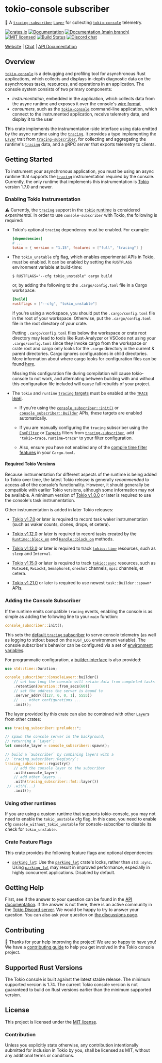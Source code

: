 # tokio-console subscriber

&#x1F4E1;&#xFE0F;  A [`tracing-subscriber`] [`Layer`] for collecting
[`tokio-console`] telemetry.

[![crates.io][crates-badge]][crates-url]
[![Documentation][docs-badge]][docs-url]
[![Documentation (`main` branch)][docs-main-badge]][docs-main-url]
[![MIT licensed][mit-badge]][mit-url]
[![Build Status][actions-badge]][actions-url]
[![Discord chat][discord-badge]][discord-url]

[Website](https://tokio.rs) | [Chat][discord-url] | [API Documentation][docs-url]

[crates-badge]: https://img.shields.io/crates/v/console-subscriber.svg
[crates-url]: https://crates.io/crates/console-subscriber
[docs-badge]: https://docs.rs/console-subscriber/badge.svg
[docs-url]: https://docs.rs/console-subscriber
[docs-main-badge]: https://img.shields.io/netlify/0e5ffd50-e1fa-416e-b147-a04dab28cfb1?label=docs%20%28main%20branch%29
[docs-main-url]: https://tokio-console.netlify.app/console_subscriber/
[mit-badge]: https://img.shields.io/badge/license-MIT-blue.svg
[mit-url]: ../LICENSE
[actions-badge]: https://github.com/tokio-rs/console/workflows/CI/badge.svg
[actions-url]:https://github.com/tokio-rs/console/actions?query=workflow%3ACI
[discord-badge]: https://img.shields.io/discord/500028886025895936?logo=discord&label=discord&logoColor=white

## Overview

[`tokio-console`] is a debugging and profiling tool for asynchronous Rust
applications, which collects and displays in-depth diagnostic data on the
asynchronous tasks, resources, and operations in an application. The console
system consists of two primary components:

* _instrumentation_, embedded in the application, which collects data from the
  async runtime and exposes it over the console's [wire format]
* _consumers_, such as the [`tokio-console`] command-line application, which
  connect to the instrumented application, receive telemetry data, and display
  it to the user

This crate implements the instrumentation-side interface using data
emitted by the async runtime using the [`tracing`]. It provides a type
implementing the [`Layer`] trait from [`tracing-subscriber`], for collecting and
aggregating the runtime's [`tracing`] data, and a gRPC server that exports
telemetry to clients.

[wire format]: https://crates.io/crates/console-api

## Getting Started

To instrument your asynchronous application, you must be using an async runtime
that supports the [`tracing`] instrumentation required by the console.
Currently, the only runtime that implements this instrumentation is [Tokio]
version 1.7.0 and newer.

### Enabling Tokio Instrumentation

&#x26A0;&#xFE0F; Currently, the [`tracing`] support in the [`tokio`
runtime][Tokio] is considered *experimental*. In order to use
`console-subscriber` with Tokio, the following is required:

* Tokio's optional `tracing` dependency must be enabled. For example:
  ```toml
  [dependencies]
  # ...
  tokio = { version = "1.15", features = ["full", "tracing"] }
  ```

* The `tokio_unstable` cfg flag, which enables experimental APIs in Tokio, must
  be enabled. It can be enabled by setting the `RUSTFLAGS` environment variable
  at build-time:
  ```shell
  $ RUSTFLAGS="--cfg tokio_unstable" cargo build
  ```
  or, by adding the following to the `.cargo/config.toml` file in a Cargo workspace:
  ```toml
  [build]
  rustflags = ["--cfg", "tokio_unstable"]
  ```
  If you're using a workspace, you should put the `.cargo/config.toml` file in the root of your workspace.
  Otherwise, put the `.cargo/config.toml` file in the root directory of your crate.

  Putting `.cargo/config.toml` files below the workspace or crate root directory may lead to tools like
  Rust-Analyzer or VSCode not using your `.cargo/config.toml` since they invoke cargo from
  the workspace or crate root and cargo only looks for the `.cargo` directory in the current & parent directories.
  Cargo ignores configurations in child directories.
  More information about where cargo looks for configuration files can be found
  [here](https://doc.rust-lang.org/cargo/reference/config.html).

  Missing this configuration file during compilation will cause tokio-console to not work, and alternating
  between building with and without this configuration file included will cause
  full rebuilds of your project.

* The `tokio` and `runtime` [`tracing` targets] must be enabled at the [`TRACE`
  level].

  + If you're using the [`console_subscriber::init()`][init] or
    [`console_subscriber::Builder`][builder] APIs, these targets are enabled
    automatically.

  + If you are manually configuring the `tracing` subscriber using the
    [`EnvFilter`] or [`Targets`] filters from [`tracing-subscriber`], add
    `"tokio=trace,runtime=trace"` to your filter configuration.

  + Also, ensure you have not enabled any of the [compile time filter
    features][compile_time_filters] in your `Cargo.toml`.

#### Required Tokio Versions

Because instrumentation for different aspects of the runtime is being added to
Tokio over time, the latest Tokio release is generally *recommended* to access all of
the console's functionality. However, it should generally be compatible with
earlier Tokio versions, although some information may not be available. A
minimum version of [Tokio v1.0.0] or later is required to use the console's
task instrumentation.

Other instrumentation is added in later Tokio releases:

* [Tokio v1.7.0] or later is required to record task waker instrumentation (such
  as waker counts, clones, drops, et cetera).

* [Tokio v1.12.0] or later is required to record tasks created by the
  [`Runtime::block_on`] and [`Handle::block_on`] methods.

* [Tokio v1.13.0] or later is required to track [`tokio::time`] resources, such
  as `sleep` and `Interval`.

* [Tokio v1.15.0] or later is required to track [`tokio::sync`] resources, such
  as `Mutex`es, `RwLock`s, `Semaphore`s, `oneshot` channels, `mpsc` channels, et
  cetera.

* [Tokio v1.21.0] or later is required to use newest `task::Builder::spawn*` APIs.

[Tokio v1.0.0]: https://github.com/tokio-rs/tokio/releases/tag/tokio-1.0.0
[Tokio v1.7.0]: https://github.com/tokio-rs/tokio/releases/tag/tokio-1.7.0
[Tokio v1.12.0]:https://github.com/tokio-rs/tokio/releases/tag/tokio-1.12.0
[`Runtime::block_on`]: https://docs.rs/tokio/1/tokio/runtime/struct.Runtime.html#method.block_on
[`Handle::block_on`]: https://docs.rs/tokio/1/tokio/runtime/struct.Handle.html#method.block_on
[Tokio v1.13.0]: https://github.com/tokio-rs/tokio/releases/tag/tokio-1.13.0
[`tokio::time`]: https://docs.rs/tokio/1/tokio/time/index.html
[Tokio v1.15.0]: https://github.com/tokio-rs/tokio/releases/tag/tokio-1.13.0
[`tokio::sync`]: https://docs.rs/tokio/1/tokio/sync/index.html
[`tracing` targets]: https://docs.rs/tracing/latest/tracing/struct.Metadata.html
[`TRACE` level]: https://docs.rs/tracing/latest/tracing/struct.Level.html#associatedconstant.TRACE
[`EnvFilter`]: https://docs.rs/tracing-subscriber/latest/tracing_subscriber/filter/struct.EnvFilter.html
[`Targets`]: https://docs.rs/tracing-subscriber/latest/tracing_subscriber/filter/targets/struct.Targets.html
[builder]: https://docs.rs/console-subscriber/latest/console_subscriber/struct.Builder.html
[init]: https://docs.rs/console-subscriber/latest/console_subscriber/fn.init.html
[compile_time_filters]: https://docs.rs/tracing/latest/tracing/level_filters/index.html#compile-time-filters
[Tokio v1.21.0]: https://github.com/tokio-rs/tokio/releases/tag/tokio-1.21.0

### Adding the Console Subscriber

If the runtime emits compatible `tracing` events, enabling the console is as
simple as adding the following line to your `main` function:

```rust
console_subscriber::init();
```

This sets the [default `tracing` subscriber][default] to serve console telemetry
(as well as logging to stdout based on the `RUST_LOG` environment variable). The
console subscriber's behavior can be configured via a set of
[environment variables][env].

For programmatic configuration, a [builder interface][builder] is also provided:

```rust
use std::time::Duration;

console_subscriber::ConsoleLayer::builder()
    // set how long the console will retain data from completed tasks
    .retention(Duration::from_secs(60))
    // set the address the server is bound to
    .server_addr(([127, 0, 0, 1], 5555))
    // ... other configurations ...
    .init();
```

The layer provided by this crate can also be combined with other [`Layer`]s from
other crates:

```rust
use tracing_subscriber::prelude::*;

// spawn the console server in the background,
// returning a `Layer`:
let console_layer = console_subscriber::spawn();

// build a `Subscriber` by combining layers with a
// `tracing_subscriber::Registry`:
tracing_subscriber::registry()
    // add the console layer to the subscriber
    .with(console_layer)
    // add other layers...
    .with(tracing_subscriber::fmt::layer())
 // .with(...)
    .init();
```

[`tracing`]: https://crates.io/crates/tracing
[`tracing-subscriber`]: https://crates.io/crates/tracing-subscriber
[`Layer`]:https://docs.rs/tracing-subscriber/0.3/tracing_subscriber/layer/index.html
[default]: https://docs.rs/tracing/latest/tracing/#in-executables
[env]: https://docs.rs/console-subscriber/latest/console_subscriber/struct.Builder.html#method.with_default_env
[builder]: https://docs.rs/console-subscriber/latest/console_subscriber/struct.Builder.html
[`tokio-console`]: https://github.com/tokio-rs/console
[Tokio]: https://tokio.rs

### Using other runtimes

If you are using a custom runtime that supports tokio-console, you may not need
to enable the `tokio_unstable` cfg flag. In this case, you need to enable cfg
`console_without_tokio_unstable` for console-subscriber to disable its check for
`tokio_unstable`.

### Crate Feature Flags

This crate provides the following feature flags and optional dependencies:

* [`parking_lot`]: Use the [`parking_lot`] crate's locks, rather than `std::sync`.
  Using [`parking_lot`] may result in improved performance, especially in highly
  concurrent applications. Disabled by default.

[`parking_lot`]: https://crates.io/crates/parking_lot

## Getting Help

First, see if the answer to your question can be found in the
[API documentation]. If the answer is not there, there is an active community in
the [Tokio Discord server][discord-url]. We would be happy to try to answer your
question. You can also ask your question on [the discussions page][discussions].

[API documentation]: https://docs.rs/console-subscriber
[discussions]: https://github.com/tokio-rs/console/discussions
[discord-url]: https://discord.gg/tokio

## Contributing

&#x1f388; Thanks for your help improving the project! We are so happy to have
you! We have a [contributing guide][guide] to help you get involved in the Tokio
console project.

[guide]: https://github.com/tokio-rs/console/blob/main/CONTRIBUTING.md

## Supported Rust Versions

The Tokio console is built against the latest stable release. The minimum
supported version is 1.74. The current Tokio console version is not guaranteed
to build on Rust versions earlier than the minimum supported version.

## License

This project is licensed under the [MIT license].

[MIT license]: https://github.com/tokio-rs/console/blob/main/LICENSE

### Contribution

Unless you explicitly state otherwise, any contribution intentionally submitted
for inclusion in Tokio by you, shall be licensed as MIT, without any additional
terms or conditions.
